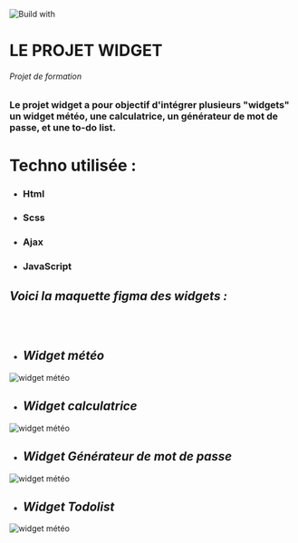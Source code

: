 ![Build with](https://forthebadge.com/images/badges/built-with-love.svg) 

<h1>LE PROJET WIDGET </h1>  

<h6>Projet de formation</h6>

### Le projet widget a pour objectif d'intégrer plusieurs "widgets" un widget météo, une calculatrice, un générateur de mot de passe, et une to-do list.

# Techno utilisée :

- ### Html ###
- ### Scss ###
- ### Ajax ###
- ### JavaScript ### 


## ***Voici la maquette figma des widgets :*** ## 

<br></br>
- ## ***Widget météo*** ##

![widget météo](https://i.ibb.co/k0mt6SC/Capture-d-e-cran-2022-04-18-a-11-18-26.png)

- ## ***Widget calculatrice*** ##

![widget météo](https://i.ibb.co/Lv052wP/Capture-d-e-cran-2022-04-18-a-11-18-39.png)

- ## ***Widget Générateur de mot de passe*** ##

![widget météo](https://i.ibb.co/mzSr63N/Capture-d-e-cran-2022-04-18-a-11-38-16.png)

- ## ***Widget Todolist*** ##

![widget météo](https://i.ibb.co/DDj6HnN/Capture-d-e-cran-2022-04-18-a-11-19-16.png)



